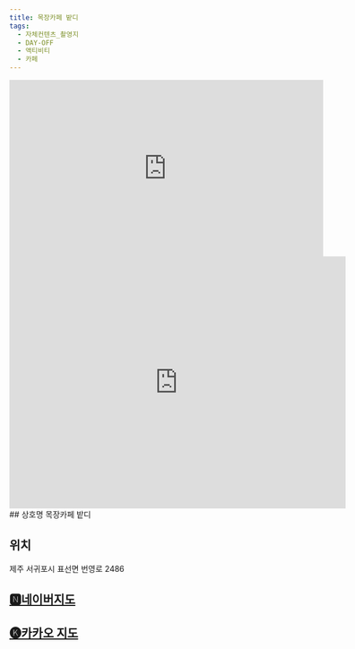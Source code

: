 ```yaml
---
title: 목장카페 밭디
tags:
  - 자체컨텐츠_촬영지
  - DAY-OFF
  - 액티비티
  - 카페
---
```

<iframe width="560" height="315" src="https://www.youtube.com/embed/aZauSF1dvl0?si=goUVS_xKiyrMCs6x" title="YouTube video player" frameborder="0" allow="accelerometer; autoplay; clipboard-write; encrypted-media; gyroscope; picture-in-picture; web-share" referrerpolicy="strict-origin-when-cross-origin" allowfullscreen></iframe>

<iframe src="https://www.google.com/maps/embed?pb=!1m18!1m12!1m3!1d3330.5898684633!2d126.77004301169245!3d33.40786267329551!2m3!1f0!2f0!3f0!3m2!1i1024!2i768!4f13.1!3m3!1m2!1s0x350d053a04d006f5%3A0xe46ead7383165c9f!2z66qp7J6l7Lm07Y6YIOuwreuUlA!5e0!3m2!1sko!2skr!4v1741407373364!5m2!1sko!2skr" width="600" height="450" style="border:0;" allowfullscreen="" loading="lazy" referrerpolicy="no-referrer-when-downgrade"></iframe>
## 상호명
목장카페 밭디

## 위치
제주 서귀포시 표선면 번영로 2486


## [🅽네이버지도](https://naver.me/xf5AG0hW)

## [🅚카카오 지도](https://place.map.kakao.com/1011635289)